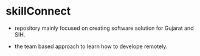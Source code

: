 # skillConnect

- repository mainly focused on creating software solution for Gujarat and SIH.
* the team based approach to learn how to develope remotely. 
